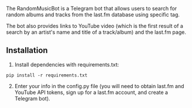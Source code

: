 The RandomMusicBot is a Telegram bot that allows users to search for random albums and tracks from the last.fm database using specific tag. 

The bot also provides links to YouTube video (which is the first result of a search by an artist's name and title of a track/album) and the last.fm page.

## Installation

1. Install dependencies with requirements.txt:
```
pip install -r requirements.txt
```

2. Enter your info in the config.py file (you will need to obtain last.fm and YouTube API tokens, sign up for a last.fm account, and create a Telegram bot).
